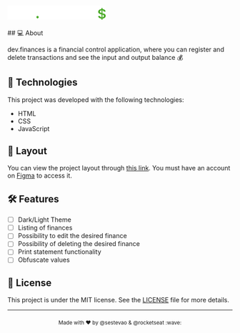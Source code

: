   <img alt="dev.finances" title="dev.finances" src="assets/logo.svg" width="220px" text-align="center"/>
<br><br>
## 💻 About

dev.finances is a financial control application, where you can register and delete transactions and see the input and output balance 💰

## 🧪 Technologies

This project was developed with the following technologies:

- HTML
- CSS
- JavaScript

## 🔖 Layout

You can view the project layout through [this link](https://www.figma.com/file/7Vu9DzUaCZIV4nibzkjgB4/dev.finance%24-Marathon-Discover). You must have an account on [Figma](https://figma.com) to access it.

## 🛠️ Features

- [ ] Dark/Light Theme
- [ ] Listing of finances
- [ ] Possibility to edit the desired finance
- [ ] Possibility of deleting the desired finance
- [ ] Print statement functionality
- [ ] Obfuscate values

## 📝 License

This project is under the MIT license. See the [LICENSE](LICENSE.md) file for more details.

---

<p align="center"><sub>Made with ♥ by @sestevao & @rocketseat :wave:</sub></p>

